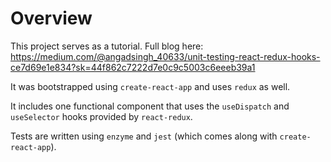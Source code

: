 # Overview

This project serves as a tutorial. Full blog here: https://medium.com/@angadsingh_40633/unit-testing-react-redux-hooks-ce7d69e1e834?sk=44f862c7222d7e0c9c5003c6eeeb39a1

It was bootstrapped using `create-react-app` and uses `redux` as well.

It includes one functional component that uses the `useDispatch` and `useSelector` hooks provided by `react-redux`.

Tests are written using `enzyme` and `jest` (which comes along with `create-react-app`).
